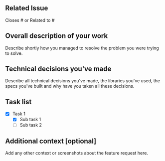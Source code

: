 ## Related Issue

Closes # or Related to #

## Overall description of your work

Describe shortly how you managed to resolve the problem you were trying to solve.

## Technical decisions you've made

Describe all technical decisions you've made, the libraries you've used, the specs you've built and why have you taken all these decisions.

## Task list

- [x] Task 1
  - [x] Sub task 1
  - [ ] Sub task 2

## Additional context [optional]

Add any other context or screenshots about the feature request here.
